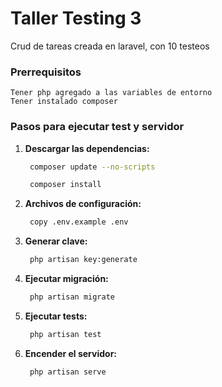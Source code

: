 # Taller Testing 3
Crud de tareas creada en laravel, con 10 testeos


### Prerrequisitos
    Tener php agregado a las variables de entorno
    Tener instalado composer

### Pasos para ejecutar test y servidor
1. **Descargar las dependencias:**
   ```bash
    composer update --no-scripts
   ```
   ```bash
    composer install
   ```

2. **Archivos de configuración:**
   ```bash
    copy .env.example .env
   ```

3. **Generar clave:**
   ```bash
    php artisan key:generate
   ```

4. **Ejecutar migración:**
   ```bash
    php artisan migrate
   ```

5. **Ejecutar tests:**
   ```bash
    php artisan test
   ```

6. **Encender el servidor:**
   ```bash
    php artisan serve
   ```